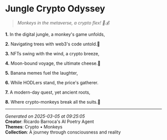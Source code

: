# Jungle Crypto Odyssey

> *Monkeys in the metaverse, a crypto flex! 🐒💰*

**1.** In the digital jungle, a monkey's game unfolds,


**2.** Navigating trees with web3's code untold.🌴


**3.** NFTs swing with the wind, a crypto breeze,


**4.** Moon-bound voyage, the ultimate cheese.🚀


**5.** Banana memes fuel the laughter,


**6.** While HODLers stand, the price's gatherer.


**7.** A modern-day quest, yet ancient roots,


**8.** Where crypto-monkeys break all the suits.🐒



---

*Generated on 2025-03-05 at 09:25:05*  
**Creator**: Ricardo Barroca's AI Poetry Agent  
**Themes**: Crypto • Monkeys  
**Collection**: A journey through consciousness and reality